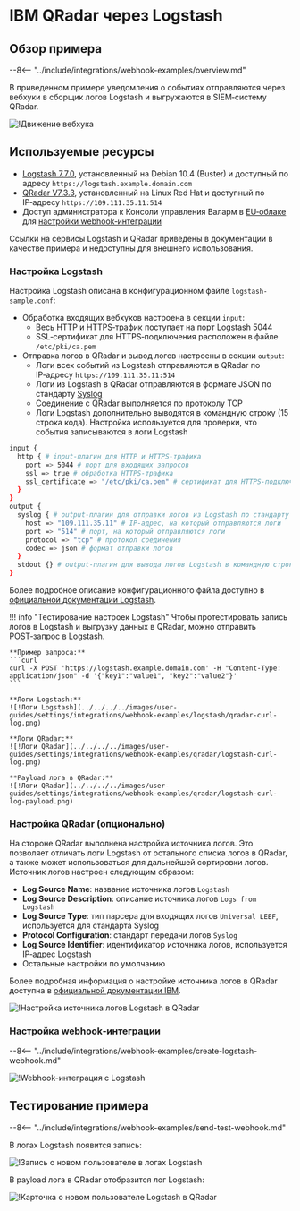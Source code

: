 # IBM QRadar через Logstash

## Обзор примера

--8<-- "../include/integrations/webhook-examples/overview.md"

В приведенном примере уведомления о событиях отправляются через вебхуки в сборщик логов Logstash и выгружаются в SIEM‑систему QRadar.

![!Движение вебхука](../../../../images/user-guides/settings/integrations/webhook-examples/logstash/splunk-scheme.png)

## Используемые ресурсы

* [Logstash 7.7.0](#настройка-logstash), установленный на Debian 10.4 (Buster) и доступный по адресу `https://logstash.example.domain.com`
* [QRadar V7.3.3](#настройка-qradar-опционально), установленный на Linux Red Hat и доступный по IP‑адресу `https://109.111.35.11:514`
* Доступ администратора к Консоли управления Валарм в [EU‑облаке](https://my.wallarm.com) для [настройки webhook‑интеграции](#настройка-webhookинтеграции)

Ссылки на сервисы Logstash и QRadar приведены в документации в качестве примера и недоступны для внешнего использования.

### Настройка Logstash

Настройка Logstash описана в конфигурационном файле `logstash-sample.conf`:

* Обработка входящих вебхуков настроена в секции `input`:
    * Весь HTTP и HTTPS‑трафик поступает на порт Logstash 5044
    * SSL‑сертификат для HTTPS‑подключения расположен в файле `/etc/pki/ca.pem`
* Отправка логов в QRadar и вывод логов настроены в секции `output`:
    * Логи всех событий из Logstash отправляются в QRadar по IP‑адресу `https://109.111.35.11:514`
    * Логи из Logstash в QRadar отправляются в формате JSON по стандарту [Syslog](https://en.wikipedia.org/wiki/Syslog)
    * Соединение с QRadar выполняется по протоколу TCP
    * Логи Logstash дополнительно выводятся в командную строку (15 строка кода). Настройка используется для проверки, что события записываются в логи Logstash

```bash linenums="1"
input {
  http { # input‑плагин для HTTP и HTTPS‑трафика
    port => 5044 # порт для входящих запросов
    ssl => true # обработка HTTPS‑трафика
    ssl_certificate => "/etc/pki/ca.pem" # сертификат для HTTPS‑подключения
  }
}
output {
  syslog { # output‑плагин для отправки логов из Logstash по стандарту Syslog
    host => "109.111.35.11" # IP‑адрес, на который отправляются логи
    port => "514" # порт, на который отправляются логи
    protocol => "tcp" # протокол соединения
    codec => json # формат отправки логов
  }
  stdout {} # output‑плагин для вывода логов Logstash в командную строку
}
```

Более подробное описание конфигурационного файла доступно в [официальной документации Logstash](https://www.elastic.co/guide/en/logstash/current/configuration-file-structure.html).

!!! info "Тестирование настроек Logstash"
    Чтобы протестировать запись логов в Logstash и выгрузку данных в QRadar, можно отправить POST‑запрос в Logstash.

    **Пример запроса:**
    ```curl
    curl -X POST 'https://logstash.example.domain.com' -H "Content-Type: application/json" -d '{"key1":"value1", "key2":"value2"}'
    ```

    **Логи Logstash:**
    ![!Логи Logstash](../../../../images/user-guides/settings/integrations/webhook-examples/logstash/qradar-curl-log.png)

    **Логи QRadar:**
    ![!Логи QRadar](../../../../images/user-guides/settings/integrations/webhook-examples/qradar/logstash-curl-log.png)

    **Payload лога в QRadar:**
    ![!Логи QRadar](../../../../images/user-guides/settings/integrations/webhook-examples/qradar/logstash-curl-log-payload.png)

### Настройка QRadar (опционально)

На стороне QRadar выполнена настройка источника логов. Это позволяет отличать логи Logstash от остального списка логов в QRadar, а также может использоваться для дальнейшей сортировки логов. Источник логов настроен следующим образом:

* **Log Source Name**: название источника логов `Logstash`
* **Log Source Description**: описание источника логов `Logs from Logstash`
* **Log Source Type**: тип парсера для входящих логов `Universal LEEF`, используется для стандарта Syslog
* **Protocol Configuration**: стандарт передачи логов `Syslog`
* **Log Source Identifier**: идентификатор источника логов, используется IP‑адрес Logstash
* Остальные настройки по умолчанию

Более подробная информация о настройке источника логов в QRadar доступна в [официальной документации IBM](https://www.ibm.com/support/knowledgecenter/en/SS42VS_DSM/com.ibm.dsm.doc/b_dsm_guide.pdf?origURL=SS42VS_DSM/b_dsm_guide.pdf).

![!Настройка источника логов Logstash в QRadar](../../../../images/user-guides/settings/integrations/webhook-examples/qradar/logstash-setup.png)

### Настройка webhook‑интеграции

--8<-- "../include/integrations/webhook-examples/create-logstash-webhook.md"

![!Webhook-интеграция с Logstash](../../../../images/user-guides/settings/integrations/webhook-examples/logstash/add-webhook-integration.png)

## Тестирование примера

--8<-- "../include/integrations/webhook-examples/send-test-webhook.md"

В логах Logstash появится запись:

![!Запись о новом пользователе в логах Logstash](../../../../images/user-guides/settings/integrations/webhook-examples/logstash/qradar-user-log.png)

В payload лога в QRadar отобразится лог Logstash:

![!Карточка о новом пользователе Logstash в QRadar](../../../../images/user-guides/settings/integrations/webhook-examples/qradar/logstash-user.png)
